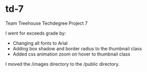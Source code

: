 # td-7
Team Treehouse Techdegree Project 7

I went for exceeds grade by:

- Changing all fonts to Arial
- Adding box shadow and border radius to the thumbnail class
- Added css animation zoom on hover to thumbnail class

I moved the /images directory to the /public directory.
